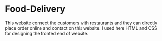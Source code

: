 # Food-Delivery
This website connect the customers with restaurants and they can directly place order online and contact on this website. I used here HTML and CSS for designing the fronted end of website.
